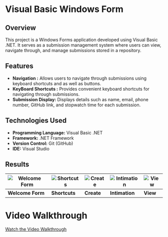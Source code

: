 # Visual Basic Windows Form
## Overview 
This project is a Windows Forms application developed using Visual Basic .NET. It serves as a submission management system where users can view, navigate through, and manage submissions stored in a repository.

## Features 

- **Navigation :** Allows users to navigate through submissions using keyboard shortcuts and as well as buttons.
- **KeyBoard Shortcuts :**  Provides convenient keyboard shortcuts for navigating through submissions.
- **Submission Display:** Displays details such as name, email, phone number, GitHub link, and stopwatch time for each submission.

## Technologies Used

- **Programming Language:** Visual Basic .NET
- **Framework:** .NET Framework
- **Version Control:** Git (GitHub)
- **IDE:** Visual Studio

## Results

| ![Welcome Form](https://github.com/lgsurith/vb_windows_form/assets/117572209/09e51e74-953c-450b-b6e7-32ba9b3078c6) | ![Shortcuts](https://github.com/lgsurith/vb_windows_form/assets/117572209/20ea7f78-17bc-4825-9213-859397835dbb) | ![Create](https://github.com/lgsurith/vb_windows_form/assets/117572209/51728f09-59e8-46c5-b54c-083388205062) | ![Intimation](https://github.com/lgsurith/vb_windows_form/assets/117572209/f6c7fd4e-ffbc-4445-ac70-b9b7d637ef76) | ![View](https://github.com/lgsurith/vb_windows_form/assets/117572209/bf1d111c-c2dc-437f-b5f1-08ee9e112f7e) |
|---|---|---|---|---|
| **Welcome Form** | **Shortcuts** | **Create** | **Intimation** | **View** |

# Video Walkthrough

[Watch the Video Walkthrough](https://github.com/lgsurith/vb_windows_form/assets/117572209/cca0b7a0-e761-4d00-8fd9-d99f566f9e3e)

